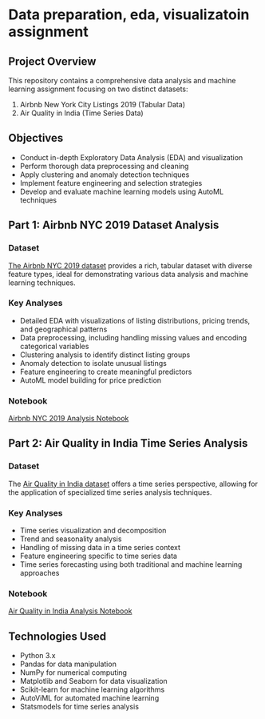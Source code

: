# Data preparation, eda, visualizatoin assignment

## Project Overview

This repository contains a comprehensive data analysis and machine learning assignment focusing on two distinct datasets:

1. Airbnb New York City Listings 2019 (Tabular Data)
2. Air Quality in India (Time Series Data)


## Objectives

- Conduct in-depth Exploratory Data Analysis (EDA) and visualization
- Perform thorough data preprocessing and cleaning
- Apply clustering and anomaly detection techniques
- Implement feature engineering and selection strategies
- Develop and evaluate machine learning models using AutoML techniques

## Part 1: Airbnb NYC 2019 Dataset Analysis

### Dataset
[The Airbnb NYC 2019 dataset](https://www.kaggle.com/datasets/dgomonov/new-york-city-airbnb-open-data) provides a rich, tabular dataset with diverse feature types, ideal for demonstrating various data analysis and machine learning techniques.

### Key Analyses
- Detailed EDA with visualizations of listing distributions, pricing trends, and geographical patterns
- Data preprocessing, including handling missing values and encoding categorical variables
- Clustering analysis to identify distinct listing groups
- Anomaly detection to isolate unusual listings
- Feature engineering to create meaningful predictors
- AutoML model building for price prediction

### Notebook
[Airbnb NYC 2019 Analysis Notebook](https://colab.research.google.com/drive/1T3YDQEYyDcnpavv1gHTqvaXfmyuyK-iD?usp=sharing)

## Part 2: Air Quality in India Time Series Analysis

### Dataset
The [Air Quality in India dataset](https://www.kaggle.com/datasets/rohanrao/air-quality-data-in-india) offers a time series perspective, allowing for the application of specialized time series analysis techniques.

### Key Analyses
- Time series visualization and decomposition
- Trend and seasonality analysis
- Handling of missing data in a time series context
- Feature engineering specific to time series data
- Time series forecasting using both traditional and machine learning approaches

### Notebook
[Air Quality in India Analysis Notebook](https://colab.research.google.com/drive/1qgUFJncald_Pxcu5UIdKk_OEAwOuLhgh?usp=sharing)


## Technologies Used

- Python 3.x
- Pandas for data manipulation
- NumPy for numerical computing
- Matplotlib and Seaborn for data visualization
- Scikit-learn for machine learning algorithms
- AutoViML for automated machine learning
- Statsmodels for time series analysis


